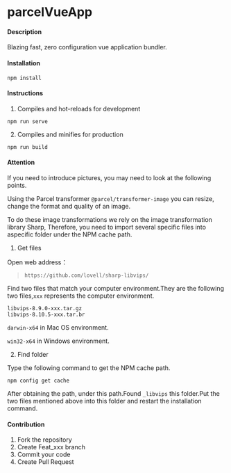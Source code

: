 # parcelVueApp

#### Description
Blazing fast, zero configuration vue application bundler.

#### Installation

```
npm install
```

#### Instructions

1. Compiles and hot-reloads for development
```
npm run serve
```

2. Compiles and minifies for production
```
npm run build
```
#### Attention
If you need to introduce pictures, you may need to look at the following points.

Using the Parcel transformer `@parcel/transformer-image` you can resize, change the format and quality of an image. 

To do these image transformations we rely on the image transformation library Sharp, 
Therefore, you need to import several specific files into aspecific folder under the NPM cache path.

1. Get files

Open web address：
> `https://github.com/lovell/sharp-libvips/`

Find two files that match your computer environment.They are the following two files,`xxx` represents the computer environment.
```
libvips-8.9.0-xxx.tar.gz
libvips-8.10.5-xxx.tar.br
```
`darwin-x64` in Mac OS environment.

`win32-x64` in Windows environment.

2. Find folder

Type the following command to get the NPM cache path.
```
npm config get cache
```

After obtaining the path, under this path.Found `_libvips` this folder.Put the two files mentioned above into this folder and restart the installation command.
#### Contribution

1.  Fork the repository
2.  Create Feat_xxx branch
3.  Commit your code
4.  Create Pull Request
